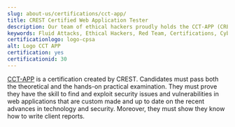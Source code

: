 ```yaml
---
slug: about-us/certifications/cct-app/
title: CREST Certified Web Application Tester
description: Our team of ethical hackers proudly holds the CCT-APP (CREST Certified Web Application Tester) certification, among many others.
keywords: Fluid Attacks, Ethical Hackers, Red Team, Certifications, Cybersecurity, Pentesters, Whitehat Hackers, CCT APP
certificationlogo: logo-cpsa
alt: Logo CCT APP
certification: yes
certificationid: 30
---
```


[CCT-APP](https://www.crest-approved.org/certification-careers/crest-certifications/crest-certified-web-application-tester/)
is a certification created by CREST.
Candidates must pass both the theoretical
and the hands-on practical examination.
They must prove they have the skill to find and exploit security issues
and vulnerabilities
in web applications that are custom made
and up to date on the recent advances in technology and security.
Moreover,
they must show they know how to write client reports.
